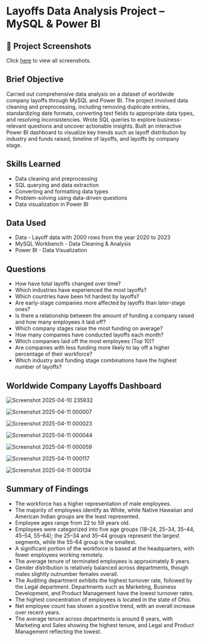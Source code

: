 # Layoffs Data Analysis Project – MySQL & Power BI

## 📸 Project Screenshots
Click [here](https://github.com/Travis-N-W/MySQL-Layoffs/tree/main/screenshots) to view all screenshots.

## Brief Objective 

Carried out comprehensive data analysis on a dataset of worldwide company layoffs through MySQL and Power BI. The project involved data cleaning and preprocessing, including removing duplicate entries, standardizing date formats, converting text fields to appropriate data types, and resolving inconsistencies. Wrote SQL queries to explore business-relevant questions and uncover actionable insights. Built an interactive Power BI dashboard to visualize key trends such as layoff distribution by industry and funds raised, timeline of layoffs, and layoffs by company stage.

## Skills Learned

- Data cleaning and preprocessing  
- SQL querying and data extraction  
- Converting and formatting data types  
- Problem-solving using data-driven questions  
- Data visualization in Power BI  

## Data Used

- Data - Layoff data with 2000 rows from the year 2020 to 2023
- MySQL Workbench - Data Cleaning & Analysis  
- Power BI - Data Visualization  

## Questions

- How have total layoffs changed over time?
- Which industries have experienced the most layoffs?
- Which countries have been hit hardest by layoffs?
- Are early-stage companies more affected by layoffs than later-stage ones?
- Is there a relationship between the amount of funding a company raised and how many employees it laid off?
- Which company stages raise the most funding on average?
- How many companies have conducted layoffs each month?
- Which companies laid off the most employees (Top 10)?
- Are companies with less funding more likely to lay off a higher percentage of their workforce?
- Which industry and funding stage combinations have the highest number of layoffs?

## Worldwide Company Layoffs Dashboard

![Screenshot 2025-04-10 235932](https://github.com/user-attachments/assets/98507378-25b2-4819-aff1-58d8aaad97e4)

![Screenshot 2025-04-11 000007](https://github.com/user-attachments/assets/6c40f202-731b-4569-8a87-56e80ee13416)

![Screenshot 2025-04-11 000023](https://github.com/user-attachments/assets/6e0f975d-8524-4c08-bde9-9ca18c9d853f)

![Screenshot 2025-04-11 000044](https://github.com/user-attachments/assets/44e851ff-3634-4900-9ac8-62907b0698cb)

![Screenshot 2025-04-11 000059](https://github.com/user-attachments/assets/106e918e-9298-464e-9475-b25654c302a1)

![Screenshot 2025-04-11 000117](https://github.com/user-attachments/assets/853911c8-a7c3-4201-8e58-c82a173d192a)

![Screenshot 2025-04-11 000134](https://github.com/user-attachments/assets/b03b352f-efb4-4427-9044-6fc5c8d5e0e3)

## Summary of Findings

- The workforce has a higher representation of male employees.  
- The majority of employees identify as White, while Native Hawaiian and American Indian groups are the least represented.  
- Employee ages range from 22 to 59 years old.  
- Employees were categorized into five age groups (18–24, 25–34, 35–44, 45–54, 55–64); the 25–34 and 35–44 groups represent the largest segments, while the 55–64 group is the smallest.  
- A significant portion of the workforce is based at the headquarters, with fewer employees working remotely.  
- The average tenure of terminated employees is approximately 8 years.  
- Gender distribution is relatively balanced across departments, though males slightly outnumber females overall.  
- The Auditing department exhibits the highest turnover rate, followed by the Legal department. Departments such as Marketing, Business Development, and Product Management have the lowest turnover rates.  
- The highest concentration of employees is located in the state of Ohio.  
- Net employee count has shown a positive trend, with an overall increase over recent years.  
- The average tenure across departments is around 8 years, with Marketing and Sales showing the highest tenure, and Legal and Product Management reflecting the lowest.  
